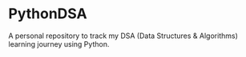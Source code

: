 # PythonDSA
A personal repository to track my DSA (Data Structures &amp; Algorithms) learning journey using Python.
